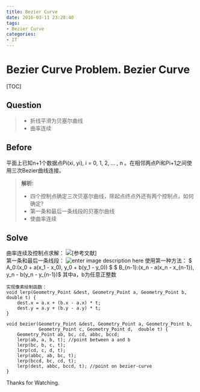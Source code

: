 ```yaml
---
title: Bezier Curve
date: 2016-03-11 23:28:40
tags:
- Bezier Curve
categories:
- IT
---
```

Bezier Curve Problem.<!--more-->
Bezier Curve
===================
[TOC]

Question
-------------
> - 折线平滑为贝塞尔曲线
> - 曲率连续

Before
-------------
平面上已知n+1个数据点Pi(xi, yi), i = 0, 1, 2, ... , n 。在相邻两点Pi和Pi+1之间使用三次Bezier曲线连接。

> **解析:**
> - 四个控制点确定三次贝塞尔曲线，除起点终点外还有两个控制点，如何确定?
> - 第一条和最后一条线段的贝塞尔曲线
> - 使曲率连续

Solve
-------------
曲率连续及控制点求解：
![\[参考文献\]](http://www.zheng-hang.com/zb_users/upload/2015/04/201504121428776867406226.png)
<br>
第一条和最后一条线段：
![enter image description here](http://www.zheng-hang.com/zb_users/upload/2015/04/201504121428777915191225.jpg)
使用第一种方法：
$ A_0:(x_0 + a(x_1 - x_0), y_0 + b(y_1 - y_0)) $
$ B_{n-1}:(x_n - a(x_n - x_{n-1}), y_n - b(y_n - y_{n-1})$
其中a，b为任意正整数

```
实现像素绘制函数：
void lerp(Geometry_Point &dest, Geometry_Point a, Geometry_Point b, double t) {
    dest.x = a.x + (b.x - a.x) * t;
    dest.y = a.y + (b.y - a.y) * t;
}

void bezier(Geometry_Point &dest, Geometry_Point a, Geometry_Point b,
            Geometry_Point c, Geometry_Point d,  double t) {
    Geometry_Point ab, bc, cd, abbc, bccd;
    lerp(ab, a, b, t); //point between a and b
    lerp(bc, b, c, t);
    lerp(cd, c, d, t);
    lerp(abbc, ab, bc, t);
    lerp(bccd, bc, cd, t);
    lerp(dest, abbc, bccd, t); //point on bezier-curve
}
```
Thanks for Watching.
